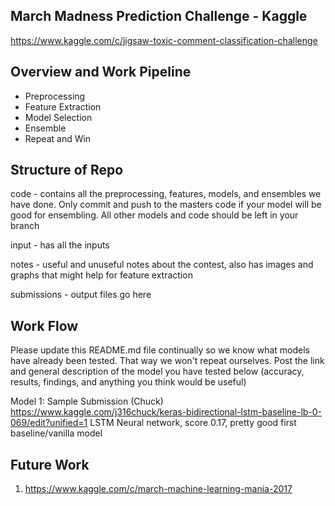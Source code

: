 ## March Madness Prediction Challenge - Kaggle
https://www.kaggle.com/c/jigsaw-toxic-comment-classification-challenge

## Overview and Work Pipeline
- Preprocessing
- Feature Extraction
- Model Selection
- Ensemble
- Repeat and Win

## Structure of Repo
code - contains all the preprocessing, features, models, and ensembles we have done. Only commit and push to the masters code if your model will be good for ensembling. All other models and code should be left in your branch

input - has all the inputs

notes - useful and unuseful notes about the contest, also has images and graphs that might help for feature extraction

submissions - output files go here

## Work Flow 
Please update this README.md file continually so we know what models have already been tested. That way we won't repeat ourselves. Post the link and general description of the model you have tested below (accuracy, results, findings, and anything you think would be useful)

Model 1: Sample Submission (Chuck)
https://www.kaggle.com/j316chuck/keras-bidirectional-lstm-baseline-lb-0-069/edit?unified=1 LSTM Neural network, score 0.17, pretty good first baseline/vanilla model 


## Future Work
1) https://www.kaggle.com/c/march-machine-learning-mania-2017
